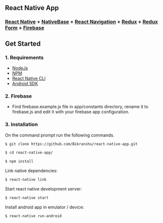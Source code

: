 
## React Native App

###  [React Native](https://facebook.github.io/react-native/docs/getting-started.html) + [NativeBase](http://nativebase.io/) + [React Navigation](https://github.com/react-community/react-navigation) + [Redux](http://redux.js.org) + [Redux Form](https://github.com/erikras/redux-form) + [Firebase](https://github.com/firebase/firebase-js-sdk) 


## Get Started

### 1. Requirements

* [NodeJs](https://nodejs.org/en/)
* [NPM](https://www.npmjs.com/)
* [React Native CLI](https://facebook.github.io/react-native/docs/getting-started.html)
* [Android SDK](https://developer.android.com/studio/index.html)

### 2. Firebase

- Find firebase.example.js file in app/constants directory, rename it to firebase.js and edit it with your firebase app configuration.

### 3. Installation

On the command prompt run the following commands.

```sh
$ git clone https://github.com/Bikranshu/react-native-app.git

$ cd react-native-app/

$ npm install
```
Link native dependencies:
```sh
$ react-native link
```
Start react native development server:
```sh
$ react-native start
```
Install android app in emulator / device:
```sh
$ react-native run-android
```